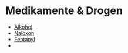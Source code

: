 # Medikamente & Drogen

- [Alkohol](Alkohol.md)
- [Naloxon](Naloxon.md)
- [Fentanyl](Fentanyl.md)
- 